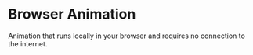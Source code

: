 # Browser Animation
Animation that runs locally in your browser and requires no connection to the internet.
